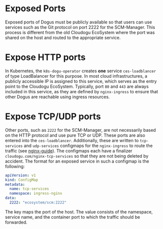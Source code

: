 # Exposed Ports

Exposed ports of Dogus must be publicly available so that users can use services such as the Git protocol on port 2222
for the SCM-Manager.
This process is different from the old Cloudogu EcoSystem where the port was shared on the host and routed to the
appropriate service.

# Expose HTTP ports

In Kubernetes, the `k8s-dogu-operator` creates **one** service `ces-loadblancer` of type LoadBalancer for this purpose.
In most cloud infrastructures, a publicly accessible IP is assigned to this service, which serves as the entry point to the
Cloudogu EcoSystem.
Typically, port `80` and `443` are always included in this service, as they are defined by `nginx-ingress` to ensure
that other Dogus are reachable using ingress resources.

# Expose TCP/UDP ports

Other ports, such as `2222` for the SCM-Manager, are not necessarily based on the HTTP protocol and use
pure TCP or UDP. These ports are also entered into the `ces-loadblancer`. Additionally, these
are written to `tcp-services` and `udp-services` configmaps for the `nginx-ingress` to route the traffic
(see [nginx-guide](https://kubernetes.github.io/ingress-nginx/user-guide/exposing-tcp-udp-services/)).
The configmaps each have a finalizer `cloudogu.com/nginx-tcp-services` so that they are not being deleted by
accident. The format for an exposed service in such a configmap is the following:

```yaml
apiVersion: v1
kind: ConfigMap
metadata:
  name: tcp-services
  namespace: ingress-nginx
data:
  2222: "ecosystem/scm:2222"
```

The key maps the port of the host. The value consists of the namespace, service name, and the container port
to which the traffic should be forwarded.